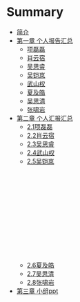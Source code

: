 # Summary

* [简介](README.md)
* [第一章 个人报告汇总](chapter1.md)
  * [项磊磊](chapter1.md#项磊磊)
  * [肖云宿](chapter1.md#肖云宿)
  * [吴思睿](chapter1.md#吴思睿)
  * [吴铠岚](chapter1.md#吴铠岚)
  * [武山权](chapter1.md#武山权)
  * [夏及皓](chapter1.md#夏及皓)
  * [吴思清](chapter1.md#吴思清)
  * [张啸岩](chapter1.md#张啸岩)
* [第二章 个人汇报汇总](di-er-zhang-ge-ren-hui-bao-hui-zong-ff08-mu-lu-ff09.md)
  * [2.1项磊磊](chapter2/21xiang-lei-lei.md)
  * [2.2肖云宿](chapter2/22xiao-yun-su.md)
  * [2.3吴思睿](chapter2/23wu-si-rui.md)
  * [2.4武山权](chapter2/24wu-shan-quan.md)
  * [2.5吴铠岚](chapter2/25wu-kai-lan.md)
    [](XML/wukailan/01.md)    
    [](XML/wukailan/02.md)    
    [](XML/wukailan/03.md)    
    [](XML/wukailan/04.md)    
    [](XML/wukailan/05.md)    
    [](XML/wukailan/06.md)    
    [](XML/wukailan/07.md)    
    [](XML/wukailan/08.md)    
    [](XML/wukailan/09.md)    
    [](XML/wukailan/10.md)  
    [](XML/wukailan/11.md)  
    [](XML/wukailan/12.md)  
    [](XML/wukailan/13.md)  
    [](XML/wukailan/14.md)  
    [](XML/wukailan/15.md)  
  * [2.6夏及皓](chapter2/26xia-ji-hao.md)
  * [2.7吴思清](chapter2/27wu-si-qing.md)
  * [2.8张啸岩](chapter2/28zhang-xiao-yan.md)
* [第三章 小组ppt](di-san-zhang-xiao-zu-ppt.md)

